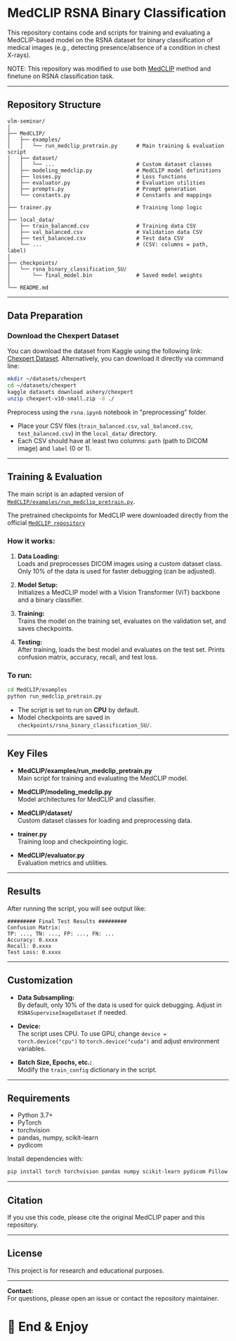 # MedCLIP RSNA Binary Classification

This repository contains code and scripts for training and evaluating a MedCLIP-based model on the RSNA dataset for binary classification of medical images (e.g., detecting presence/absence of a condition in chest X-rays).

NOTE: This repository was modified to use both [MedCLIP](https://arxiv.org/pdf/2210.10163) method and finetune on RSNA classification task. 

---

## Repository Structure

```
vlm-seminar/
│
├── MedCLIP/
│   ├── examples/
│   │   └── run_medclip_pretrain.py      # Main training & evaluation script
│   ├── dataset/
│   │   └── ...                          # Custom dataset classes
│   ├── modeling_medclip.py              # MedCLIP model definitions
│   ├── losses.py                        # Loss functions
│   ├── evaluator.py                     # Evaluation utilities
│   ├── prompts.py                       # Prompt generation
│   └── constants.py                     # Constants and mappings
│
├── trainer.py                           # Training loop logic
│
├── local_data/
│   ├── train_balanced.csv               # Training data CSV
│   ├── val_balanced.csv                 # Validation data CSV
│   ├── test_balanced.csv                # Test data CSV
│   └── ...                              # (CSV: columns = path, label)
│
├── checkpoints/
│   └── rsna_binary_classification_SU/
│       └── final_model.bin              # Saved model weights
│
└── README.md
```

---

## Data Preparation

### Download the Chexpert Dataset
You can download the dataset from Kaggle using the following link: [Chexpert Dataset](https://www.kaggle.com/datasets/ashery/chexpert). Alternatively, you can download it directly via command line:

```bash
mkdir ~/datasets/chexpert
cd ~/datasets/chexpert
kaggle datasets download ashery/chexpert
unzip chexpert-v10-small.zip -d ./
```
Preprocess using the `rsna.ipynb` notebook in "preprocessing" folder. 

- Place your CSV files (`train_balanced.csv`, `val_balanced.csv`, `test_balanced.csv`) in the `local_data/` directory.
- Each CSV should have at least two columns: `path` (path to DICOM image) and `label` (0 or 1).

---

## Training & Evaluation

The main script is an adapted version of  [`MedCLIP/examples/run_medclip_pretrain.py`](MedCLIP/examples/run_medclip_pretrain.py).

The pretrained checkpoints for MedCLIP were downloaded directly from the official [`MedCLIP repository`](https://github.com/RyanWangZf/MedCLIP/tree/main/medclip)

### **How it works:**

1. **Data Loading:**  
   Loads and preprocesses DICOM images using a custom dataset class. Only 10% of the data is used for faster debugging (can be adjusted).

2. **Model Setup:**  
   Initializes a MedCLIP model with a Vision Transformer (ViT) backbone and a binary classifier.

3. **Training:**  
   Trains the model on the training set, evaluates on the validation set, and saves checkpoints.

4. **Testing:**  
   After training, loads the best model and evaluates on the test set. Prints confusion matrix, accuracy, recall, and test loss.

### **To run:**

```bash
cd MedCLIP/examples
python run_medclip_pretrain.py
```

- The script is set to run on **CPU** by default.  
- Model checkpoints are saved in `checkpoints/rsna_binary_classification_SU/`.

---

## Key Files

- **MedCLIP/examples/run_medclip_pretrain.py**  
  Main script for training and evaluating the MedCLIP model.

- **MedCLIP/modeling_medclip.py**  
  Model architectures for MedCLIP and classifier.

- **MedCLIP/dataset/**  
  Custom dataset classes for loading and preprocessing data.

- **trainer.py**  
  Training loop and checkpointing logic.

- **MedCLIP/evaluator.py**  
  Evaluation metrics and utilities.

---

## Results

After running the script, you will see output like:

```
######### Final Test Results #########
Confusion Matrix:
TP: ..., TN: ..., FP: ..., FN: ...
Accuracy: 0.xxxx
Recall: 0.xxxx
Test Loss: 0.xxxx
```

---

## Customization

- **Data Subsampling:**  
  By default, only 10% of the data is used for quick debugging. Adjust in `RSNASuperviseImageDataset` if needed.

- **Device:**  
  The script uses CPU. To use GPU, change `device = torch.device("cpu")` to `torch.device("cuda")` and adjust environment variables.

- **Batch Size, Epochs, etc.:**  
  Modify the `train_config` dictionary in the script.

---

## Requirements

- Python 3.7+
- PyTorch
- torchvision
- pandas, numpy, scikit-learn
- pydicom

Install dependencies with:

```bash
pip install torch torchvision pandas numpy scikit-learn pydicom Pillow
```

---

## Citation

If you use this code, please cite the original MedCLIP paper and this repository.

---

## License

This project is for research and educational purposes.

---

**Contact:**  
For questions, please open an issue or contact the repository maintainer.




# 🎉 End & Enjoy




